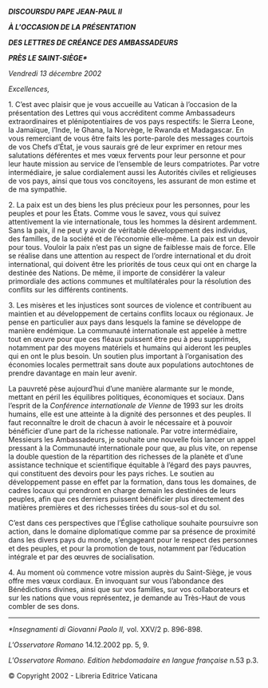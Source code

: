 ***DISCOURS******DU PAPE JEAN-PAUL II***

***À L'OCCASION DE LA PRÉSENTATION***

***DES LETTRES DE CRÉANCE DES AMBASSADEURS***

***PRÈS LE SAINT-SIÈGE\****

*Vendredi 13 décembre 2002*

*Excellences,*

1\. C’est avec plaisir que je vous accueille au Vatican à l’occasion de la présentation des Lettres qui vous accréditent comme Ambassadeurs extraordinaires et plénipotentiaires de vos pays respectifs: le Sierra Leone, la Jamaïque, l’Inde, le Ghana, la Norvège, le Rwanda et Madagascar. En vous remerciant de vous être faits les porte-parole des messages courtois de vos Chefs d’État, je vous saurais gré de leur exprimer en retour mes salutations déférentes et mes vœux fervents pour leur personne et pour leur haute mission au service de l’ensemble de leurs compatriotes. Par votre intermédiaire, je salue cordialement aussi les Autorités civiles et religieuses de vos pays, ainsi que tous vos concitoyens, les assurant de mon estime et de ma sympathie.

2\. La paix est un des biens les plus précieux pour les personnes, pour les peuples et pour les États. Comme vous le savez, vous qui suivez attentivement la vie internationale, tous les hommes la désirent ardemment. Sans la paix, il ne peut y avoir de véritable développement des individus, des familles, de la société et de l’économie elle-même. La paix est un devoir pour tous. Vouloir la paix n’est pas un signe de faiblesse mais de force. Elle se réalise dans une attention au respect de l’ordre international et du droit international, qui doivent être les priorités de tous ceux qui ont en charge la destinée des Nations. De même, il importe de considérer la valeur primordiale des actions communes et multilatérales pour la résolution des conflits sur les différents continents.

3\. Les misères et les injustices sont sources de violence et contribuent au maintien et au développement de certains conflits locaux ou régionaux. Je pense en particulier aux pays dans lesquels la famine se développe de manière endémique. La communauté internationale est appelée à mettre tout en œuvre pour que ces fléaux puissent être peu à peu supprimés, notamment par des moyens matériels et humains qui aideront les peuples qui en ont le plus besoin. Un soutien plus important à l’organisation des économies locales permettrait sans doute aux populations autochtones de prendre davantage en main leur avenir.

La pauvreté pèse aujourd’hui d’une manière alarmante sur le monde, mettant en péril les équilibres politiques, économiques et sociaux. Dans l’esprit de la *Conférence internationale de Vienne* de 1993 sur les droits humains, elle est une atteinte à la dignité des personnes et des peuples. Il faut reconnaître le droit de chacun à avoir le nécessaire et à pouvoir bénéficier d’une part de la richesse nationale. Par votre intermédiaire, Messieurs les Ambassadeurs, je souhaite une nouvelle fois lancer un appel pressant à la Communauté internationale pour que, au plus vite, on repense la double question de la répartition des richesses de la planète et d’une assistance technique et scientifique équitable à l’égard des pays pauvres, qui constituent des devoirs pour les pays riches. Le soutien au développement passe en effet par la formation, dans tous les domaines, de cadres locaux qui prendront en charge demain les destinées de leurs peuples, afin que ces derniers puissent bénéficier plus directement des matières premières et des richesses tirées du sous-sol et du sol.

C’est dans ces perspectives que l’Église catholique souhaite poursuivre son action, dans le domaine diplomatique comme par sa présence de proximité dans les divers pays du monde, s’engageant pour le respect des personnes et des peuples, et pour la promotion de tous, notamment par l’éducation intégrale et par des œuvres de socialisation.

4\. Au moment où commence votre mission auprès du Saint-Siège, je vous offre mes vœux cordiaux. En invoquant sur vous l’abondance des Bénédictions divines, ainsi que sur vos familles, sur vos collaborateurs et sur les nations que vous représentez, je demande au Très-Haut de vous combler de ses dons.

* * *

*\*Insegnamenti di Giovanni Paolo II,* vol. XXV/2 p. 896-898.

*L'Osservatore Romano* 14.12.2002 pp. 5, 9.

*L'Osservatore Romano. Edition hebdomadaire en langue française* n.53 p.3.

© Copyright 2002 \- Libreria Editrice Vaticana